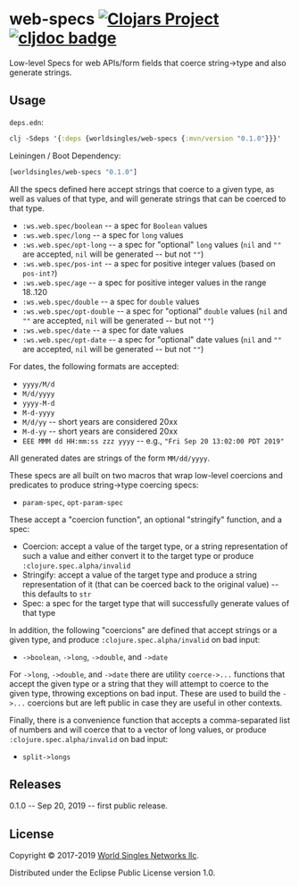 # web-specs [![Clojars Project](http://clojars.org/worldsingles/web-specs/latest-version.svg)](http://clojars.org/worldsingles/web-specs) [![cljdoc badge](https://cljdoc.org/badge/worldsingles/web-specs)](https://cljdoc.org/d/worldsingles/web-specs/CURRENT)

Low-level Specs for web APIs/form fields that coerce string->type and also generate strings.

## Usage

`deps.edn`:

``` clojure
clj -Sdeps '{:deps {worldsingles/web-specs {:mvn/version "0.1.0"}}}'
```

Leiningen / Boot Dependency:

``` clojure
[worldsingles/web-specs "0.1.0"]
```

All the specs defined here accept strings that coerce to a given type, as well as values of that type, and will generate strings that can be coerced to that type.

* `:ws.web.spec/boolean` -- a spec for `Boolean` values
* `:ws.web.spec/long` -- a spec for `long` values
* `:ws.web.spec/opt-long` -- a spec for "optional" `long` values (`nil` and `""` are accepted, `nil` will be generated -- but not `""`)
* `:ws.web.spec/pos-int` -- a spec for positive integer values (based on `pos-int?`)
* `:ws.web.spec/age` -- a spec for positive integer values in the range 18..120
* `:ws.web.spec/double` -- a spec for `double` values
* `:ws.web.spec/opt-double` -- a spec for "optional" `double` values (`nil` and `""` are accepted, `nil` will be generated -- but not `""`)
* `:ws.web.spec/date` -- a spec for date values
* `:ws.web.spec/opt-date` -- a spec for "optional" date values (`nil` and `""` are accepted, `nil` will be generated -- but not `""`)

For dates, the following formats are accepted:
* `yyyy/M/d`
* `M/d/yyyy`
* `yyyy-M-d`
* `M-d-yyyy`
* `M/d/yy` -- short years are considered 20xx
* `M-d-yy` -- short years are considered 20xx
* `EEE MMM dd HH:mm:ss zzz yyyy` -- e.g., `"Fri Sep 20 13:02:00 PDT 2019"`

All generated dates are strings of the form `MM/dd/yyyy`.

These specs are all built on two macros that wrap low-level coercions and predicates to produce string->type coercing specs:
* `param-spec`, `opt-param-spec`

These accept a "coercion function", an optional "stringify" function, and a spec:
* Coercion: accept a value of the target type, or a string representation of such a value and either convert it to the target type or produce `:clojure.spec.alpha/invalid`
* Stringify: accept a value of the target type and produce a string representation of it (that can be coerced back to the original value) -- this defaults to `str`
* Spec: a spec for the target type that will successfully generate values of that type

In addition, the following "coercions" are defined that accept strings or a given type, and produce `:clojure.spec.alpha/invalid` on bad input:
* `->boolean`, `->long`, `->double`, and `->date`

For `->long`, `->double`, and `->date` there are utility `coerce->...` functions that accept the given type or a string that they will attempt to coerce to the given type, throwing exceptions on bad input. These are used to build the `->...` coercions but are left public in case they are useful in other contexts.

Finally, there is a convenience function that accepts a comma-separated list of numbers and will coerce that to a vector of long values, or produce `:clojure.spec.alpha/invalid` on bad input:
* `split->longs`

## Releases

0.1.0 -- Sep 20, 2019 -- first public release.

## License

Copyright © 2017-2019 [World Singles Networks llc](https://worldsinglesnetworks.com/).

Distributed under the Eclipse Public License version 1.0.
